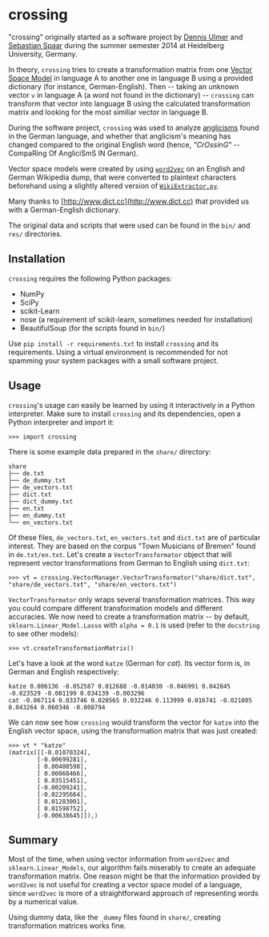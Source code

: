 crossing
========

"crossing" originally started as a software project by [Dennis Ulmer](https://github.com/Kaleidophon)
and [Sebastian Spaar](https://github.com/Eroica) during the summer semester 2014
at Heidelberg University, Germany.

In theory, `crossing` tries to create a transformation matrix from one
[Vector Space Model](http://en.wikipedia.org/wiki/Vector_space_model) in language A
to another one in language B using a provided dictionary (for instance, German-English).
Then -- taking an unknown vector `v` in language A (a word not found in the
dictionary) -- `crossing` can transform that vector into language B using the calculated
transformation matrix and looking for the most similiar vector in language B.

During the software project, `crossing` was used to analyze [anglicisms](http://en.wikipedia.org/wiki/Denglisch)
found in the German language, and whether that anglicism's meaning has changed
compared to the original English word (hence, *"CrOssinG"* -- CompaRing Of AngliciSmS IN German).

Vector space models were created by using [`word2vec`](https://code.google.com/p/word2vec/)
on an English and German Wikipedia dump, that were converted to plaintext characters
beforehand using a slightly altered version of [`WikiExtractor.py`](http://medialab.di.unipi.it/wiki/Wikipedia_Extractor).

Many thanks to [http://www.dict.cc](http://www.dict.cc) that provided us with a
German-English dictionary.

The original data and scripts that were used can be found in the `bin/` and `res/`
directories.

Installation
------------

`crossing` requires the following Python packages:

*   NumPy
*   SciPy
*   scikit-Learn
*   nose (a requirement of scikit-learn, sometimes needed for installation)
*   BeautifulSoup (for the scripts found in `bin/`)

Use `pip install -r requirements.txt` to install `crossing` and its requirements.
Using a virtual environment is recommended for not spamming your system packages
with a small software project.

Usage
-----

`crossing`'s usage can easily be learned by using it interactively in a
Python interpreter. Make sure to install `crossing` and its dependencies,
open a Python interpreter and import it:

    >>> import crossing

There is some example data prepared in the `share/` directory:

    share
    ├── de.txt
    ├── de_dummy.txt
    ├── de_vectors.txt
    ├── dict.txt
    ├── dict_dummy.txt
    ├── en.txt
    ├── en_dummy.txt
    └── en_vectors.txt

Of these files, `de_vectors.txt`, `en_vectors.txt` and `dict.txt` are of
particular interest. They are based on the corpus "Town Musicians of Bremen"
found in `de.txt/en.txt`. Let's create a `VectorTransformator` object that will
represent vector transformations from German to English using `dict.txt`:

    >>> vt = crossing.VectorManager.VectorTransformator("share/dict.txt", "share/de_vectors.txt", "share/en_vectors.txt")

`VectorTransformator` only wraps several transformation matrices. This way you
could compare different transformation models and different accuracies. We now 
need to create a transformation matrix -- by default, `sklearn.Linear_Model.Lasso`
with `alpha = 0.1` is used (refer to the `docstring` to see other models):

    >>> vt.createTransformationMatrix()

Let's have a look at the word `katze` (German for *cat*). Its vector form is,
in German and English respectively:

    katze 0.006136 -0.052587 0.012688 -0.014030 -0.046991 0.042845 -0.023529 -0.001199 0.034139 -0.003296 
    cat -0.067114 0.033746 0.020565 0.032246 0.113999 0.016741 -0.021005 0.043264 0.060346 -0.008794 

We can now see how `crossing` would transform the vector for `katze` into the
English vector space, using the transformation matrix that was just created:

    >>> vt * "katze"
    (matrix([[-0.01070324],
            [-0.00699281],
            [ 0.00408598],
            [ 0.00868466],
            [ 0.03515451],
            [-0.00209241],
            [-0.02295664],
            [ 0.01283001],
            [ 0.01598752],
            [-0.00638645]]),)

Summary
-------

Most of the time, when using vector information from `word2vec` and `sklearn.Linear_Models`,
our algorithm fails miserably to create an adequate transformation matrix. One
reason might be that the information provided by `word2vec` is not useful for creating
a vector space model of a language, since `word2vec` is more of a straightforward
approach of representing words by a numerical value.

Using dummy data, like the `_dummy` files found in `share/`, creating transformation
matrices works fine.